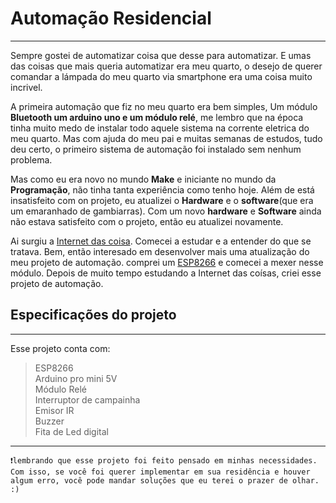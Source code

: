 <h1>Automação Residencial</h1>
<hr>
Sempre gostei de automatizar coisa que desse para automatizar. E umas das coisas que mais queria automatizar era meu quarto, o desejo de querer comandar a lámpada do meu quarto via smartphone era uma coisa muito incrivel. 

A primeira automação que fiz no meu quarto era bem simples, Um módulo <strong>Bluetooth um arduino uno e um módulo relé</strong>, me lembro que na época tinha muito medo de instalar todo aquele sistema na corrente eletrica do meu quarto. Mas com ajuda do meu pai e muitas semanas de estudos, tudo deu certo, o primeiro sistema de automação foi instalado sem nenhum problema. 

Mas como eu era novo no mundo <strong>Make</strong> e iniciante no mundo da <strong>Programação</strong>, não tinha tanta experiência como tenho hoje. Além de está insatisfeito com on projeto, eu atualizei o **Hardware** e o **software**(que era um emaranhado de gambiarras). Com um novo **hardware** e **Software** ainda não estava satisfeito com o projeto, então eu atualizei novamente.

Ai surgiu a <a href="https://pt.wikipedia.org/wiki/Internet_das_coisas">Internet das coisa</a>. Comecei a estudar e a entender do que se tratava. Bem, então interesado em desenvolver mais uma atualização do meu projeto de automação.
comprei um <a href="https://external-content.duckduckgo.com/iu/?u=https%3A%2F%2Fimages.tcdn.com.br%2Fimg%2Fimg_prod%2F715570%2Fmodulo_esp8266_12e_v3_nodemcu_esp_12e_wifi_607_2_20190724233516.jpg&f=1&nofb=1">ESP8266</a> e comecei a mexer nesse módulo. Depois de muito tempo estudando a Internet das coísas, criei esse projeto de automação. 

<h2>Especificações do projeto</h2>
<hr>

Esse projeto conta com:
<blockquote>
	<stong>ESP8266<br></stong>
	<stong>Arduino pro mini 5V<br></stong>
	<stong>Módulo Relé<br></stong>
	<stong>Interruptor de campainha<br></stong>
	<stong>Emisor IR<br></stong>
	<stong>Buzzer<br></stong>
	<stong>Fita de Led digital</stong>
</blockquote>

<hr>

```
❗lembrando que esse projeto foi feito pensado em minhas necessidades. Com isso, se você foi querer implementar em sua residência e houver algum erro, você pode mandar soluções que eu terei o prazer de olhar. :)
```




